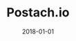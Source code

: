 ---
layout: site
title: "Postach.io"
date: 2018-01-01
categories: [community]
version: 1.2.32
major: 1
minor: 2
patch: 32
slug: postach.io
link: https://postach.io/site/
submitter: lpolepeddi
permalink: /sites/:slug
---